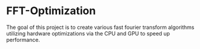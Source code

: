 # FFT-Optimization
The goal of this project is to create various fast fourier transform algorithms utilizing hardware optimizations via the CPU and GPU to speed up performance. 
